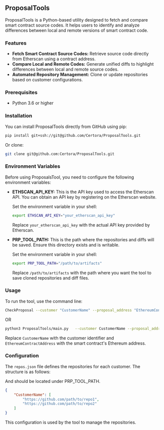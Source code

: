 ## ProposalTools

ProposalTools is a Python-based utility designed to fetch and compare smart contract source codes. It helps users to identify and analyze differences between local and remote versions of smart contract code.

### Features
- **Fetch Smart Contract Source Codes:** Retrieve source code directly from Etherscan using a contract address.
- **Compare Local and Remote Codes:** Generate unified diffs to highlight differences between local and remote source codes.
- **Automated Repository Management:** Clone or update repositories based on customer configurations.

### Prerequisites
- Python 3.6 or higher

### Installation

You can install ProposalTools directly from GitHub using pip:

```sh
pip install git+ssh://git@github.com/Certora/ProposalTools.git
```

Or clone:

```sh
git clone git@github.com:Certora/ProposalTools.git
```

### Environment Variables

Before using ProposalsTool, you need to configure the following environment variables:

- **ETHSCAN_API_KEY:** This is the API key used to access the Etherscan API. You can obtain an API key by registering on the Etherscan website.

  Set the environment variable in your shell:

  ```sh
  export ETHSCAN_API_KEY="your_etherscan_api_key"
  ```

  Replace `your_etherscan_api_key` with the actual API key provided by Etherscan.

- **PRP_TOOL_PATH:** This is the path where the repositories and diffs will be saved. Ensure this directory exists and is writable.

  Set the environment variable in your shell:

  ```sh
  export PRP_TOOL_PATH="/path/to/artifacts"
  ```

  Replace `/path/to/artifacts` with the path where you want the tool to save cloned repositories and diff files.

### Usage

To run the tool, use the command line:

```sh
CheckProposal --customer "CustomerName" --proposal_address "EthereumContractAddress"
```

OR

```sh
python3 ProposalTools/main.py   --customer CustomerName --proposal_address EthereumContractAddress
```



Replace `CustomerName` with the customer identifier and `EthereumContractAddress` with the smart contract's Ethereum address.

### Configuration

The `repos.json` file defines the repositories for each customer. The structure is as follows:

And should be located under PRP_TOOL_PATH.

```json
{
    "CustomerName": [
        "https://github.com/path/to/repo1",
        "https://github.com/path/to/repo2"
    ]
}
```

This configuration is used by the tool to manage the repositories.